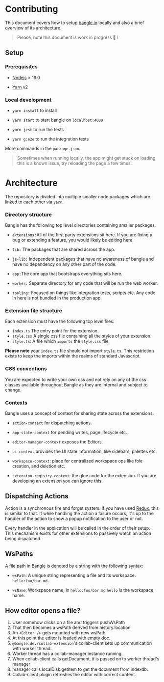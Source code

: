 # Contributing

This document covers how to setup [bangle.io](http://bangle.io) locally and also a brief overview of its architecture.

> Please, note this document is work in progress :nail_care: !

## Setup

### Prerequisites

- [Nodejs](https://nodejs.org/en/download/) > 16.0

- [Yarn](https://yarnpkg.com/) v2

### Local development

- `yarn install` to install

- `yarn start` to start bangle on `localhost:4000`

- `yarn jest` to run the tests

- `yarn g:e2e` to run the integration tests

More commands in the `package.json`.

> Sometimes when running locally, the app might get stuck on loading, this is a known issue, try reloading the page a few times.

# Architecture

The repository is divided into multiple smaller node packages which are linked to each other via `yarn`.

### Directory structure

Bangle has the following top level directories containing smaller packages.

- `extensions:`All of the first party extensions sit here. If you are fixing a bug or extending a feature, you would likely be editing here.

- `lib:` The packages that are shared across the app.

- `js-lib:` Independent packages that have no awareness of bangle and have no dependency on any other part of the code.

- `app:`The core app that bootstraps everything sits here.

- `worker:` Separate directory for any code that will be run the web worker.

- `tooling:` Focused on things like integration tests, scripts etc. Any code in here is not bundled in the production app.

### Extension file structure

Each extension must have the following top level files:

- `index.ts` The entry point for the extension.
- `style.css` A single css file containing all the styles of your extension.
- `style.ts`: A file which `imports` the `style.css` file.

**Please note** your `index.ts` file should not import `style.ts`. This restriction exists to keep the imports within the realms of standard Javascript.

### CSS conventions

You are expected to write your own css and not rely on any of the css classes available throughout Bangle as they are internal and subject to change.

### Contexts

Bangle uses a concept of context for sharing state across the extensions.

- `action-context` for dispatching actions.

- `app-state-context` for pending writes, page lifecycle etc.

- `editor-manager-context` exposes the Editors.

- `ui-context` provides the UI state information, like sidebars, palettes etc.

- `workspace-context`: place for centralized workspace ops like fole creation,  and deletion etc.

- `extension-registry-context`: the glue code for the extension. If you are developing an extension you can ignore this.

## Dispatching Actions

Action is a synchronous fire and forget system. If you have used [Redux](https://redux.js.org/), this is similar to that. If while handling the action a failure occurs, it's up to the handler of the action to show a popup notification to the user or not.

Every handler in the application will be called in the order of their setup. This mechanism exists for other extensions to passively watch an action being dispatched.

## WsPaths

A file path in Bangle is denoted by a string with the following syntax:

- `wsPath`: A unique string representing a file and its workspace. `hello:foo/bar.md`.

- `wsName`: Workspace name, in `hello:foo/bar.md` `hello` is the workspace name.

## How editor opens a file?

1. User somehow clicks on a file and triggers pushWsPath
2. That then becomes a wsPath derived from history.location
3. An `<Editor />` gets mounted with new wsPath
4. At this point the editor is loaded with empty doc.
5. `@bangle.dev/collab-extension`'s collab-client sets up communication with worker thread.
6. Worker thread has a collab-manager instance running.
7. When collab-client calls getDocument, it is passed on to worker thread's manager
8. manager calls localDisk.getItem to get the document from indexdb.
9. Collab-client plugin refreshes the editor with correct content.